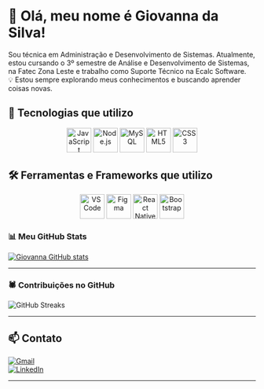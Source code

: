 # 👋 Olá, meu nome é Giovanna da Silva!  

Sou técnica em Administração e Desenvolvimento de Sistemas. Atualmente, estou cursando o 3º semestre de Análise e Desenvolvimento de Sistemas, na Fatec Zona Leste e trabalho como Suporte Técnico na Ecalc Software.  
💡 Estou sempre explorando meus conhecimentos e buscando aprender coisas novas.  

## 🚀 Tecnologias que utilizo 
<div align="center">
  <img src="https://cdn.jsdelivr.net/gh/devicons/devicon/icons/javascript/javascript-original.svg" height="50" alt="JavaScript"/>
  <img src="https://cdn.jsdelivr.net/gh/devicons/devicon/icons/nodejs/nodejs-original.svg" height="50" alt="Node.js"/>
  <img src="https://cdn.jsdelivr.net/gh/devicons/devicon/icons/mysql/mysql-original.svg" height="50" alt="MySQL"/>
  <img src="https://cdn.jsdelivr.net/gh/devicons/devicon/icons/html5/html5-original.svg" height="50" alt="HTML5"/>
  <img src="https://cdn.jsdelivr.net/gh/devicons/devicon/icons/css3/css3-original.svg" height="50" alt="CSS3"/>
</div>

## 🛠 Ferramentas e Frameworks que utilizo 
<div align="center">
  <img src="https://cdn.jsdelivr.net/gh/devicons/devicon/icons/vscode/vscode-original.svg" height="50" alt="VS Code"/>
  <img src="https://cdn.jsdelivr.net/gh/devicons/devicon/icons/figma/figma-original.svg" height="50" alt="Figma"/>
  <img src="https://cdn.jsdelivr.net/gh/devicons/devicon/icons/react/react-original.svg" height="50" alt="React Native"/>
  <img src="https://cdn.jsdelivr.net/gh/devicons/devicon/icons/bootstrap/bootstrap-original.svg" height="50" alt="Bootstrap"/>
</div>


### 📊 Meu GitHub Stats
 
[![Giovanna GitHub stats](https://github-readme-stats.vercel.app/api?username=GiovannaSXX&show_icons=true&count_private=true&hide=prs&theme=gruvbox)](https://github.com/anuraghazra/github-readme-stats)
 
---
 
### 🕷️ Contribuições no GitHub
 
![GitHub Streaks](https://github-readme-streak-stats.herokuapp.com/?user=ajlima12&theme=gruvbox)
 
---
## 📫 Contato  
[![Gmail](https://img.shields.io/badge/Gmail-D14836?style=for-the-badge&logo=gmail&logoColor=white)](giovannasilva.cvp@gmail.com)  
[![LinkedIn](https://img.shields.io/badge/LinkedIn-0077B5?style=for-the-badge&logo=linkedin&logoColor=white)](in/giovanna-da-silva)  

---


